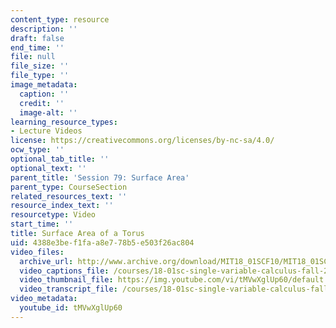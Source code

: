 ```yaml
---
content_type: resource
description: ''
draft: false
end_time: ''
file: null
file_size: ''
file_type: ''
image_metadata:
  caption: ''
  credit: ''
  image-alt: ''
learning_resource_types:
- Lecture Videos
license: https://creativecommons.org/licenses/by-nc-sa/4.0/
ocw_type: ''
optional_tab_title: ''
optional_text: ''
parent_title: 'Session 79: Surface Area'
parent_type: CourseSection
related_resources_text: ''
resource_index_text: ''
resourcetype: Video
start_time: ''
title: Surface Area of a Torus
uid: 4388e3be-f1fa-a8e7-78b5-e503f26ac804
video_files:
  archive_url: http://www.archive.org/download/MIT18_01SCF10/MIT18_01SCF10Rec_59_300k.mp4
  video_captions_file: /courses/18-01sc-single-variable-calculus-fall-2010/0fc3506e52495352b154eb5bed4ed5b0_tMVwXglUp60.vtt
  video_thumbnail_file: https://img.youtube.com/vi/tMVwXglUp60/default.jpg
  video_transcript_file: /courses/18-01sc-single-variable-calculus-fall-2010/e5d78397b0742551a595933abfece0e5_tMVwXglUp60.pdf
video_metadata:
  youtube_id: tMVwXglUp60
---
```

